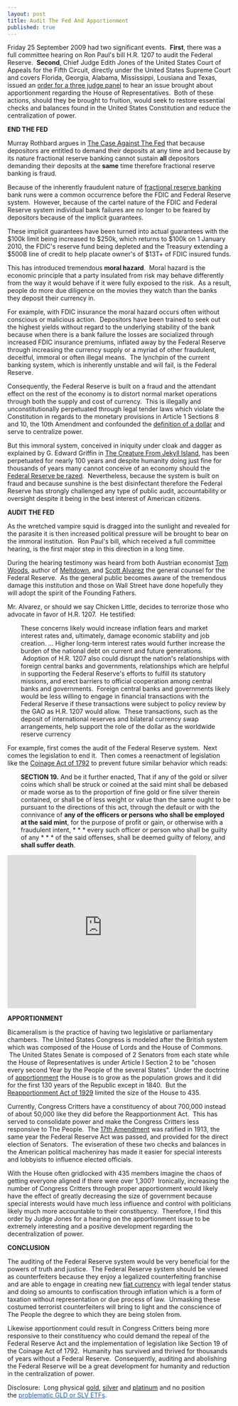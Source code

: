 ```yaml
---
layout: post
title: Audit The Fed And Apportionment
published: true
---
```

<p>Friday 25 September 2009 had two significant events.  <strong>First</strong>, there was a full committee hearing on Ron Paul's bill H.R. 1207 to audit the Federal Reserve.  <strong>Second</strong>, Chief Judge Edith Jones of the United States Court of Appeals for the Fifth Circuit, directly under the United States Supreme Court and covers Florida, Georgia, Alabama, Mississippi, Lousiana and Texas, issued an <a title="3 judge panel apportionment" href="http://www.runtogold.com/images/3-judge-panel-apportionment.pdf" target="_blank">order for a three judge panel</a> to hear an issue brought about apportionment regarding the House of Representatives.  Both of these actions, should they be brought to fruition, would seek to restore essential checks and balances found in the United States Constitution and reduce the centralization of power.</p>
<p><strong>END THE FED</strong></p>
<p>Murray Rothbard argues in <a title="the case against the fed" href="http://www.runtogold.com/thecaseagainstthefedbook" target="_blank">The Case Against The Fed</a> that because depositors are entitled to demand their deposits at any time and because by its nature fractional reserve banking cannot sustain <strong>all</strong> depositors demanding their deposits at the <strong>same</strong> time therefore fractional reserve banking is fraud.</p>
<p>Because of the inherently fraudulent nature of <a title="fractional reserve banking" href="http://www.greatcreditcontraction.com/fractional-reserve-banking" target="_blank">fractional reserve banking</a> bank runs were a common occurrence before the FDIC and Federal Reserve system.  However, because of the cartel nature of the FDIC and Federal Reserve system individual bank failures are no longer to be feared by depositors because of the implicit guarantees.</p>
<p>These implicit guarantees have been turned into actual guarantees with the $100k limit being increased to $250k, which returns to $100k on 1 January 2010, the FDIC's reserve fund being depleted and the Treasury extending a $500B line of credit to help placate owner's of $13T+ of FDIC insured funds.</p>
<p>This has introduced tremendous <strong>moral hazard</strong>.  Moral hazard is the economic principle that a party insulated from risk may behave differently from the way it would behave if it were fully exposed to the risk.  As a result, people do more due diligence on the movies they watch than the banks they deposit their currency in.</p>
<p>For example, with FDIC insurance the moral hazard occurs often without conscious or malicious action.  Depositors have been trained to seek out the highest yields without regard to the underlying stability of the bank because when there is a bank failure the losses are socialized through increased FDIC insurance premiums, inflated away by the Federal Reserve through increasing the currency supply or a myriad of other fraudulent, deceitful, immoral or often illegal means.  The lynchpin of the current banking system, which is inherently unstable and will fail, is the Federal Reserve.</p>
<p>Consequently, the Federal Reserve is built on a fraud and the attendant effect on the rest of the economy is to distort normal market operations through both the supply and cost of currency.  This is illegally and unconstitutionally perpetuated through legal tender laws which violate the Constitution in regards to the monetary provisions in Article 1 Sections 8 and 10, the 10th Amendment and confounded the <a title="definition of a dollar" href="http://www.runtogold.com/2009/05/define-the-dollar-or-else/" target="_blank">definition of a dollar</a> and serve to centralize power.</p>
<p>But this immoral system, conceived in iniquity under cloak and dagger as explained by G. Edward Griffin in <a title="creature from jekyll island" href="http://www.runtogold.com/thecreaturefromjekyllislandbook" target="_blank">The Creature From Jekyll Island</a>, has been perpetuated for nearly 100 years and despite humanity doing just fine for thousands of years many cannot conceive of an economy should the <a title="end the fed" href="http://www.runtogold.com/2009/07/raze-the-fed/" target="_blank">Federal Reserve be razed</a>.  Nevertheless, because the system is built on fraud and because sunshine is the best disinfectant therefore the Federal Reserve has strongly challenged any type of public audit, accountability or oversight despite it being in the best interest of American citizens.</p>
<p><strong>AUDIT THE FED</strong></p>
<p>As the wretched vampire squid is dragged into the sunlight and revealed for the parasite it is then increased political pressure will be brought to bear on the immoral institution.  Ron Paul's bill, which received a full committee hearing, is the first major step in this direction in a long time.</p>
<p>During the hearing testimony was heard from both Austrian economist <a title="tom woods" href="http://www.runtogold.com/images/woods_testimony-25-sep-2009.pdf" target="_blank">Tom Woods</a>, author of <a title="meltdown" href="http://www.runtogold.com/meltdownbook" target="_blank">Meltdown</a>, and <a title="scott alvarez" href="http://www.runtogold.com/images/alvarez_testimony-25-sep-2009.pdf" target="_blank">Scott Alvarez</a> the general counsel for the Federal Reserve.  As the general public becomes aware of the tremendous damage this institution and those on Wall Street have done hopefully they will adopt the spirit of the Founding Fathers.</p>
<p>Mr. Alvarez, or should we say Chicken Little, decides to terrorize those who advocate in favor of H.R. 1207.  He testified:</p>
<p style="padding-left: 30px;">These concerns likely would increase inflation fears and market interest rates and, ultimately, damage economic stability and job creation. ... Higher long-term interest rates would further increase the burden of the national debt on current and future generations.  Adoption of H.R. 1207 also could disrupt the nation's relationships with foreign central banks and governments, relationships which are helpful in supporting the Federal Reserve's efforts to fulfill its statutory missions, and erect barriers to official cooperation among central banks and governments.  Foreign central banks and governments likely would be less willing to engage in financial transactions with the Federal Reserve if these transactions were subject to policy review by the GAO as H.R. 1207 would allow.  These transactions, such as the deposit of international reserves and bilateral currency swap arrangements, help support the role of the dollar as the worldwide reserve currency</p>
<p>For example, first comes the audit of the Federal Reserve system.  Next comes the legislation to end it.  Then comes a reenactment of legislation like the <a title="1792 coinage act" href="http://www.runtogold.com/2008/01/1792-coinage-act/" target="_blank">Coinage Act of 1792</a> to prevent future similar behavior which reads:</p>
<p style="padding-left: 30px;"><strong>SECTION 19.</strong><span style="padding: 0px; margin: 0px;"> And be it further enacted, That if any of the gold or silver coins which shall be struck or coined at the said mint shall be debased or made worse as to the proportion of fine gold or fine silver therein contained, or shall be of less weight or value than the same ought to be pursuant to the directions of this act, through the default or with the connivance of </span><strong>any of the officers or persons who shall be employed at the said mint</strong><span style="padding: 0px; margin: 0px;">, for the purpose of profit or gain, or otherwise with a fraudulent intent, * * * every such officer or person who shall be guilty of any * * * of the said offenses, shall be deemed guilty of felony, and </span><strong>shall suffer death</strong><span style="padding: 0px; margin: 0px;">.</span></p>
<p><object classid="clsid:d27cdb6e-ae6d-11cf-96b8-444553540000" width="425" height="344" codebase="http://download.macromedia.com/pub/shockwave/cabs/flash/swflash.cab#version=6,0,40,0"><param name="allowFullScreen" value="true" /><param name="allowscriptaccess" value="always" /><param name="src" value="http://www.youtube.com/v/aYVrkYTh2jU&amp;hl=en&amp;fs=1&amp;" /><param name="allowfullscreen" value="true" /><embed type="application/x-shockwave-flash" width="425" height="344" src="http://www.youtube.com/v/aYVrkYTh2jU&amp;hl=en&amp;fs=1&amp;" allowscriptaccess="always" allowfullscreen="true"></embed></object></p>
<p><strong>APPORTIONMENT</strong></p>
<p>Bicameralism is the practice of having two legislative or parliamentary chambers.  The United States Congress is modeled after the British system which was composed of the House of Lords and the House of Commons.  The United States Senate is composed of 2 Senators from each state while the House of Representatives is under Article I Section 2 to be "chosen every second Year by the People of the several States".  Under the doctrine of <a title="apportionment" href="http://www.apportionment.us/" target="_blank">apportionment</a> the House is to grow as the population grows and it did for the first 130 years of the Republic except in 1840.  But the <a title="reapportionment act of 1929" href="http://en.wikipedia.org/wiki/Reapportionment_Act_of_1929" target="_blank">Reapportionment Act of 1929</a> limited the size of the House to 435.</p>
<p>Currently, Congress Critters have a constituency of about 700,000 instead of about 50,000 like they did before the Reapportionment Act.  This has served to consolidate power and make the Congress Critters less responsive to The People.  The <a title="17th amendment" href="http://en.wikipedia.org/wiki/Seventeenth_Amendment_to_the_United_States_Constitution" target="_blank">17th Amendment</a> was ratified in 1913, the same year the Federal Reserve Act was passed, and provided for the direct election of Senators.  The eviseration of these two checks and balances in the American political machenirey has made it easier for special interests and lobbyists to influence elected officials.</p>
<p>With the House often gridlocked with 435 members imagine the chaos of getting everyone aligned if there were over 1,300?  Ironically, increasing the number of Congress Critters through proper apportionment would likely have the effect of greatly decreasing the size of government because special interests would have much less influence and control with politicians likely much more accountable to their constituency.  Therefore, I find this order by Judge Jones for a hearing on the apportionment issue to be extremely interesting and a positive development regarding the decentralization of power.</p>
<p><strong>CONCLUSION</strong></p>
<p>The auditing of the Federal Reserve system would be very beneficial for the powers of truth and justice.  The Federal Reserve system should be viewed as counterfeiters because they enjoy a legalized counterfeiting franchise and are able to engage in creating new <a title="fiat currency" href="http://www.greatcreditcontraction.com/fiat-currency" target="_blank">fiat currency</a> with legal tender status and doing so amounts to confiscation through inflation which is a form of taxation without representation or due process of law.  Unmasking these costumed terrorist counterfeiters will bring to light and the conscience of The People the degree to which they are being stolen from.</p>
<p>Likewise apportionment could result in Congress Critters being more responsive to their constituency who could demand the repeal of the Federal Reserve Act and the implementation of legislation like Section 19 of the Coinage Act of 1792.  Humanity has survived and thrived for thousands of years without a Federal Reserve.  Consequently, auditing and abolishing the Federal Reserve will be a great development for humanity and reduction in the centralization of power.</p>
<p>Disclosure:  Long physical <a title="buy gold" href="http://how-to-buy-gold-safely.com/" target="_blank">gold</a>, <a title="buy silver" href="http://how-to-buy-silver-safely.com/" target="_blank">silver</a> and <a title="buy platinum" href="http://how-to-buy-platinum-safely.com/" target="_blank">platinum</a> and no position the <a style="color: #2361a1; text-decoration: underline; padding: 0px; margin: 0px;" title="gld etf" href="http://www.runtogold.com/2008/12/a-problem-with-gld-and-slv-etfs/" target="_blank">problematic GLD or SLV ETFs</a>.</p>
